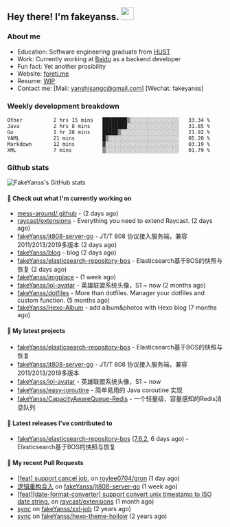 ## Hey there! I'm fakeyanss. <img src="https://media.giphy.com/media/hvRJCLFzcasrR4ia7z/giphy.gif" width="30px">

### About me
- Education: Software engineering graduate from [HUST](https://www.hust.edu.cn/)
- Work: Currently working at [Baidu](https://cloud.baidu.com/) as a backend developer
- Fun fact: Yet another prosibility
- Website: [foreti.me](https://foreti.me)
- Resume: [WIP](https://github.com/fakeYanss/fakeYanss/blob/main/Resume.md)
- Contact me: [Mail: yanshisangc@gmail.com] [Wechat: fakeyanss]


### Weekly development breakdown



```text
Other          2 hrs 15 mins   ████████▒░░░░░░░░░░░░░░░░   33.34 %
Java           2 hrs 8 mins    ████████░░░░░░░░░░░░░░░░░   31.85 %
Go             1 hr 28 mins    █████▒░░░░░░░░░░░░░░░░░░░   21.92 %
YAML           21 mins         █▒░░░░░░░░░░░░░░░░░░░░░░░   05.20 %
Markdown       12 mins         ▓░░░░░░░░░░░░░░░░░░░░░░░░   03.19 %
XML            7 mins          ▒░░░░░░░░░░░░░░░░░░░░░░░░   01.79 %
```



### Github stats

![FakeYanss's GitHub stats](https://github-readme-stats.vercel.app/api?username=fakeyanss&show_icons=true&theme=transparent)

#### 👷 Check out what I'm currently working on

- [mess-around/.github](https://github.com/mess-around/.github) -  (2 days ago)
- [raycast/extensions](https://github.com/raycast/extensions) - Everything you need to extend Raycast. (2 days ago)
- [fakeYanss/jt808-server-go](https://github.com/fakeYanss/jt808-server-go) - JT/T 808 协议接入服务端，兼容2011/2013/2019多版本 (2 days ago)
- [fakeYanss/blog](https://github.com/fakeYanss/blog) - blog (2 days ago)
- [fakeYanss/elasticsearch-repository-bos](https://github.com/fakeYanss/elasticsearch-repository-bos) - Elasticsearch基于BOS的快照与恢复 (2 days ago)
- [fakeYanss/imgplace](https://github.com/fakeYanss/imgplace) -  (1 week ago)
- [fakeYanss/lol-avatar](https://github.com/fakeYanss/lol-avatar) - 英雄联盟系统头像，S1 ~ now (2 months ago)
- [fakeYanss/dotfiles](https://github.com/fakeYanss/dotfiles) - More than dotfiles. Manager your dotfiles and custom function. (5 months ago)
- [fakeYanss/Hexo-Album](https://github.com/fakeYanss/Hexo-Album) - add album&amp;photos with Hexo blog (7 months ago)

#### 🌱 My latest projects

- [fakeYanss/elasticsearch-repository-bos](https://github.com/fakeYanss/elasticsearch-repository-bos) - Elasticsearch基于BOS的快照与恢复
- [fakeYanss/jt808-server-go](https://github.com/fakeYanss/jt808-server-go) - JT/T 808 协议接入服务端，兼容2011/2013/2019多版本
- [fakeYanss/lol-avatar](https://github.com/fakeYanss/lol-avatar) - 英雄联盟系统头像，S1 ~ now
- [fakeYanss/easy-joroutine](https://github.com/fakeYanss/easy-joroutine) - 简单易用的 Java coroutine 实现
- [fakeYanss/CapacityAwareQueue-Redis](https://github.com/fakeYanss/CapacityAwareQueue-Redis) - 一个轻量级、容量感知的Redis消息队列

#### 🔭 Latest releases I've contributed to

- [fakeYanss/elasticsearch-repository-bos](https://github.com/fakeYanss/elasticsearch-repository-bos) ([7.6.2](https://github.com/fakeYanss/elasticsearch-repository-bos/releases/tag/7.6.2), 6 days ago) - Elasticsearch基于BOS的快照与恢复

#### 🔨 My recent Pull Requests

- [[feat] support cancel job.](https://github.com/roylee0704/gron/pull/16) on [roylee0704/gron](https://github.com/roylee0704/gron) (1 day ago)
- [逻辑重构合入](https://github.com/fakeYanss/jt808-server-go/pull/1) on [fakeYanss/jt808-server-go](https://github.com/fakeYanss/jt808-server-go) (1 week ago)
- [[feat][date-format-converter] support convert unix timestamp to ISO date string.](https://github.com/raycast/extensions/pull/4131) on [raycast/extensions](https://github.com/raycast/extensions) (1 month ago)
- [sync](https://github.com/fakeYanss/xxl-job/pull/1) on [fakeYanss/xxl-job](https://github.com/fakeYanss/xxl-job) (2 years ago)
- [sync](https://github.com/fakeYanss/hexo-theme-hollow/pull/3) on [fakeYanss/hexo-theme-hollow](https://github.com/fakeYanss/hexo-theme-hollow) (2 years ago)


